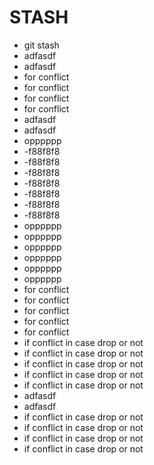 # STASH
- git stash
- adfasdf
- adfasdf
- for conflict 
- for conflict 
- for conflict 
- for conflict 
- adfasdf
- adfasdf
- opppppp
- -f88f8f8
- -f88f8f8
- -f88f8f8
- -f88f8f8
- -f88f8f8
- -f88f8f8
- -f88f8f8
- opppppp
- opppppp
- opppppp
- opppppp
- opppppp
- opppppp
- for conflict 
- for conflict 
- for conflict 
- for conflict 
- for conflict 
- if conflict in case drop or not 
- if conflict in case drop or not 
- if conflict in case drop or not 
- if conflict in case drop or not 
- if conflict in case drop or not 
- adfasdf
- adfasdf
- if conflict in case drop or not 
- if conflict in case drop or not 
- if conflict in case drop or not 
- if conflict in case drop or not 

